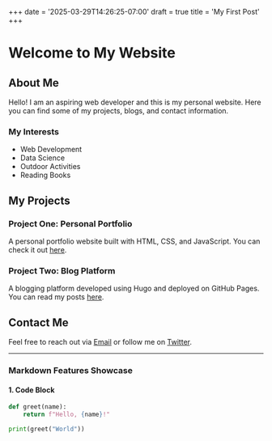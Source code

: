 +++
date = '2025-03-29T14:26:25-07:00'
draft = true
title = 'My First Post'
+++

# Welcome to My Website

## About Me

Hello! I am an aspiring web developer and this is my personal website. Here you can find some of my projects, blogs, and contact information.

### My Interests

- Web Development
- Data Science
- Outdoor Activities
- Reading Books

## My Projects

### Project One: Personal Portfolio

A personal portfolio website built with HTML, CSS, and JavaScript. You can check it out [here](https://yourportfolio.com).

### Project Two: Blog Platform

A blogging platform developed using Hugo and deployed on GitHub Pages. You can read my posts [here](https://yourblog.com).

## Contact Me

Feel free to reach out via [Email](mailto:yourname@example.com) or follow me on [Twitter](https://twitter.com/yourprofile).

---

### Markdown Features Showcase

#### 1. Code Block

```python
def greet(name):
    return f"Hello, {name}!"

print(greet("World"))
